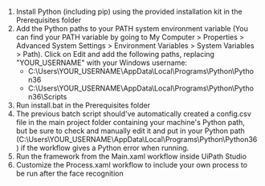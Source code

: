 1. Install Python (including pip) using the provided installation kit in the Prerequisites folder
2. Add the Python paths to your PATH system environment variable (You can find your PATH variable by going to My Computer > Properties > Advanced System Settings > Environment Variables > System Variables > Path). Click on Edit and add the following paths, replacing "YOUR_USERNAME" with your Windows username:
    - C:\Users\YOUR_USERNAME\AppData\Local\Programs\Python\Python36
    - C:\Users\YOUR_USERNAME\AppData\Local\Programs\Python\Python36\Scripts
3. Run install.bat in the Prerequisites folder
4. The previous batch script should've automatically created a config.csv file in the main project folder containing your machine's Python path, but be sure to check and manually edit it and put in your Python path (C:\Users\YOUR_USERNAME\AppData\Local\Programs\Python\Python36) if the workflow gives a Python error when running.
5. Run the framework from the Main.xaml workflow inside UiPath Studio
6. Customize the Process.xaml workflow to include your own process to be run after the face recognition